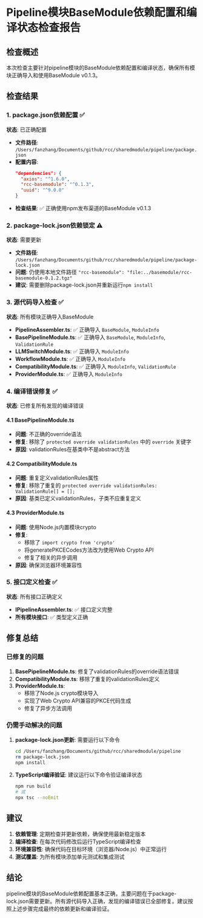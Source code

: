# Pipeline模块BaseModule依赖配置和编译状态检查报告

## 检查概述

本次检查主要针对pipeline模块的BaseModule依赖配置和编译状态，确保所有模块正确导入和使用BaseModule v0.1.3。

## 检查结果

### 1. package.json依赖配置 ✅

**状态**: 已正确配置
- **文件路径**: `/Users/fanzhang/Documents/github/rcc/sharedmodule/pipeline/package.json`
- **配置内容**: 
  ```json
  "dependencies": {
    "axios": "^1.6.0",
    "rcc-basemodule": "^0.1.3",
    "uuid": "^9.0.0"
  }
  ```
- **检查结果**: ✅ 正确使用npm发布渠道的BaseModule v0.1.3

### 2. package-lock.json依赖锁定 ⚠️

**状态**: 需要更新
- **文件路径**: `/Users/fanzhang/Documents/github/rcc/sharedmodule/pipeline/package-lock.json`
- **问题**: 仍使用本地文件路径 `"rcc-basemodule": "file:../basemodule/rcc-basemodule-0.1.2.tgz"`
- **建议**: 需要删除package-lock.json并重新运行`npm install`

### 3. 源代码导入检查 ✅

**状态**: 所有模块正确导入BaseModule
- **PipelineAssembler.ts**: ✅ 正确导入 `BaseModule`, `ModuleInfo`
- **BasePipelineModule.ts**: ✅ 正确导入 `BaseModule`, `ModuleInfo`, `ValidationRule`
- **LLMSwitchModule.ts**: ✅ 正确导入 `ModuleInfo`
- **WorkflowModule.ts**: ✅ 正确导入 `ModuleInfo`
- **CompatibilityModule.ts**: ✅ 正确导入 `ModuleInfo`, `ValidationRule`
- **ProviderModule.ts**: ✅ 正确导入 `ModuleInfo`

### 4. 编译错误修复 ✅

**状态**: 已修复所有发现的编译错误

#### 4.1 BasePipelineModule.ts
- **问题**: 不正确的override语法
- **修复**: 移除了 `protected override validationRules` 中的 `override` 关键字
- **原因**: validationRules在基类中不是abstract方法

#### 4.2 CompatibilityModule.ts
- **问题**: 重复定义validationRules属性
- **修复**: 移除了重复的 `protected override validationRules: ValidationRule[] = [];`
- **原因**: 基类已定义validationRules，子类不应重复定义

#### 4.3 ProviderModule.ts
- **问题**: 使用Node.js内置模块crypto
- **修复**: 
  - 移除了 `import crypto from 'crypto'`
  - 将generatePKCECodes方法改为使用Web Crypto API
  - 修复了相关的异步调用
- **原因**: 确保浏览器环境兼容性

### 5. 接口定义检查 ✅

**状态**: 所有接口正确定义
- **IPipelineAssembler.ts**: ✅ 接口定义完整
- **所有模块接口**: ✅ 类型定义正确

## 修复总结

### 已修复的问题

1. **BasePipelineModule.ts**: 修复了validationRules的override语法错误
2. **CompatibilityModule.ts**: 移除了重复的validationRules定义
3. **ProviderModule.ts**: 
   - 移除了Node.js crypto模块导入
   - 实现了Web Crypto API兼容的PKCE代码生成
   - 修复了异步方法调用

### 仍需手动解决的问题

1. **package-lock.json更新**: 需要运行以下命令
   ```bash
   cd /Users/fanzhang/Documents/github/rcc/sharedmodule/pipeline
   rm package-lock.json
   npm install
   ```

2. **TypeScript编译验证**: 建议运行以下命令验证编译状态
   ```bash
   npm run build
   # 或
   npx tsc --noEmit
   ```

## 建议

1. **依赖管理**: 定期检查并更新依赖，确保使用最新稳定版本
2. **编译检查**: 在每次代码修改后运行TypeScript编译检查
3. **环境兼容性**: 确保代码在目标环境（浏览器/Node.js）中正常运行
4. **测试覆盖**: 为所有模块添加单元测试和集成测试

## 结论

pipeline模块的BaseModule依赖配置基本正确，主要问题在于package-lock.json需要更新。所有源代码导入正确，发现的编译错误已全部修复。建议按照上述步骤完成最终的依赖更新和编译验证。